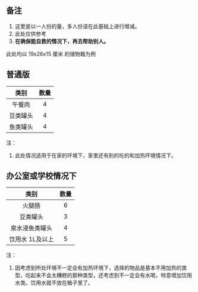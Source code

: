 ## 备注
1. 这里是以一人份的量，多人份请在此基础上进行增减。
2. 此处仅供参考
3. **在确保能自救的情况下，再去帮助别人。**

此处均以 19x26x15 厘米 的储物箱为例
## 普通版
 | 类别 | 数量 |
 | :--: | :--: |
 | 午餐肉 | 4 |
 | 豆类罐头 | 4 |
 | 鱼类罐头 | 4 |
注：
1. 此处情况适用于在家的环境下，家里还有别的吃的和加热环境情况下。

## 办公室或学校情况下

 | 类别 | 数量 |
 | :--: | :--: |
 | 火腿肠 | 6 |
 | 豆类罐头 | 3 |
 | 泉水浸鱼类罐头 | 4 |
 | 饮用水 1L及以上 | 5 |
 
 注：
 
1. 因考虑到所处环境不一定会有加热环境下，选择的物品是基本不用加热的类型，吃起来不会太糟糕的那种类型，还考虑到不一定会有水喝，特意增加饮用水类。饮用水就不放在箱子里了。
